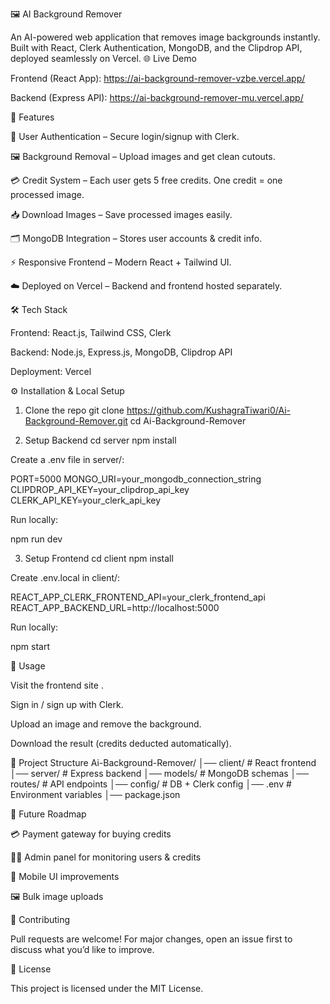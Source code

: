 🖼️ AI Background Remover

An AI-powered web application that removes image backgrounds instantly.
Built with React, Clerk Authentication, MongoDB, and the Clipdrop API, deployed seamlessly on Vercel.
🌐 Live Demo

Frontend (React App): https://ai-background-remover-vzbe.vercel.app/

Backend (Express API): https://ai-background-remover-mu.vercel.app/

🚀 Features

🔑 User Authentication – Secure login/signup with Clerk.

🖼️ Background Removal – Upload images and get clean cutouts.

💳 Credit System – Each user gets 5 free credits. One credit = one processed image.

📥 Download Images – Save processed images easily.

🗂️ MongoDB Integration – Stores user accounts & credit info.

⚡ Responsive Frontend – Modern React + Tailwind UI.

☁️ Deployed on Vercel – Backend and frontend hosted separately.

🛠️ Tech Stack

Frontend: React.js, Tailwind CSS, Clerk

Backend: Node.js, Express.js, MongoDB, Clipdrop API

Deployment: Vercel

⚙️ Installation & Local Setup
1. Clone the repo
git clone https://github.com/KushagraTiwari0/Ai-Background-Remover.git
cd Ai-Background-Remover

2. Setup Backend
cd server
npm install


Create a .env file in server/:

PORT=5000
MONGO_URI=your_mongodb_connection_string
CLIPDROP_API_KEY=your_clipdrop_api_key
CLERK_API_KEY=your_clerk_api_key


Run locally:

npm run dev

3. Setup Frontend
cd client
npm install


Create .env.local in client/:

REACT_APP_CLERK_FRONTEND_API=your_clerk_frontend_api
REACT_APP_BACKEND_URL=http://localhost:5000


Run locally:

npm start

📸 Usage

Visit the frontend site
.

Sign in / sign up with Clerk.

Upload an image and remove the background.

Download the result (credits deducted automatically).

📂 Project Structure
Ai-Background-Remover/
│── client/        # React frontend
│── server/        # Express backend
│── models/        # MongoDB schemas
│── routes/        # API endpoints
│── config/        # DB + Clerk config
│── .env           # Environment variables
│── package.json

🔮 Future Roadmap

💳 Payment gateway for buying credits

👨‍💼 Admin panel for monitoring users & credits

📱 Mobile UI improvements

🖼️ Bulk image uploads

🤝 Contributing

Pull requests are welcome! For major changes, open an issue first to discuss what you’d like to improve.

📜 License

This project is licensed under the MIT License.
